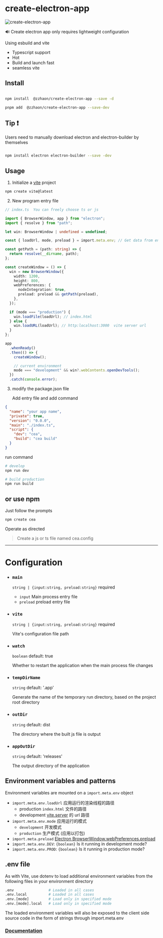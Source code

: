 # create-electron-app

![create-electron-app](https://img.shields.io/npm/v/@zzhaon/create-electron-app?color=red&label=create-electron-app)

🔊 Create electron app only requires lightweight configuration

Using esbuild and vite

- Typescript support
- Hot
- Build and launch fast
- seamless vite

## Install

```sh

npm install  @zzhaon/create-electron-app --save -d

pnpm add  @zzhaon/create-electron-app --save-dev

```

## Tip ❗

Users need to manually download electron and electron-builder by themselves

```sh

npm install electron electron-builder --save -dev

```

## Usage

1. Initialize a [vite](https://cn.vitejs.dev/guide/#scaffolding-your-first-vite-project) project

```sh
npm create vite@latest
```

2. New program entry file

```ts
// index.ts  You can freely choose ts or js

import { BrowserWindow, app } from "electron";
import { resolve } from "path";

let win: BrowserWindow | undefined = undefined;

const { loadUrl, mode, preload } = import.meta.env; // Get data from environment variables

const getPath = (path: string) => {
  return resolve(__dirname, path);
};

const createWindow = () => {
  win = new BrowserWindow({
    width: 1200,
    height: 800,
    webPreferences: {
      nodeIntegration: true,
      preload: preload && getPath(preload),
    },
  });

  if (mode === "production") {
    win.loadFile(loadUrl); // index.html
  } else {
    win.loadURL(loadUrl); // http:localhost:3000  vite server url
  }
};

app
  .whenReady()
  .then(() => {
    createWindow();

    // current environment
    mode === "development" && win?.webContents.openDevTools();
  })
  .catch(console.error);
```

3. modify the package.json file

   Add entry file and add command

```json
{
  "name": "your app name",
  "private": true,
  "version": "0.0.0",
  "main": "./index.ts",
  "script": {
    "dev": "cea",
    "build": "cea build"
  }
}
```

run command

```sh
# develop
npm run dev

# build production
npm run build
```

## or use npm

Just follow the prompts

```sh
npm create cea
```

Operate as directed

> Create a js or ts file named cea.config

---

# Configuration

- ### `main`
  `string | {input:string, preload:string}` required
  - `input` Main process entry file
  - `preload` preload entry file
- ### `vite`

  `string | {input:string, preload:string}` required

  Vite's configuration file path

- ### `watch`

  `boolean` default: true

  Whether to restart the application when the main process file changes

- ### `tempDirName`

  `string` default: '.app'

  Generate the name of the temporary run directory, based on the project root directory

- ### `outDir`

  `string` default: dist

  The directory where the built js file is output

- ### `appOutDir`

  `string` default: 'releases'

  The output directory of the application

## Environment variables and patterns

Environment variables are mounted on a `import.meta.env` object

- `import.meta.env.loadUrl` 应用运行的渲染线程的路径
  - production `index.html` 文件的路径
  - development [vite.server](https://vitejs.cn/vite3-cn/config/server-options.html#server-port) 的 url 路径
- `import.meta.env.mode` 应用运行的模式
  - `development` 开发模式
  - `production` 生产模式 (应用以打包)
- `import.meta.preload` [Electron BrowserWindow.webPreferences.preload](https://www.electronjs.org/zh/docs/latest/api/context-bridge#exposing-node-global-symbols)
- `import.meta.env.DEV`: `{boolean}` Is it running in development mode?
- `import.meta.env.PROD`: `{boolean}` Is it running in production mode?

## .env file

As with Vite, use dotenv to load additional environment variables from the following files in your environment directory

```sh
.env                # Loaded in all cases
.env.local          # Loaded in all cases
.env.[mode]         # Load only in specified mode
.env.[mode].local   # Load only in specified mode

```

The loaded environment variables will also be exposed to the client side source code in the form of strings through import.meta.env

### [Documentation](https://github.com/zhaogongchengsi/create-electron-app)
